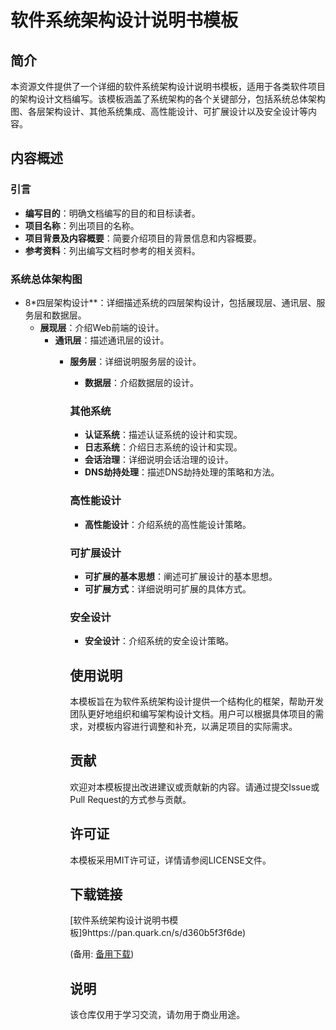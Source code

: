 # 软件系统架构设计说明书模板

## 简介

本资源文件提供了一个详细的软件系统架构设计说明书模板，适用于各类软件项目的架构设计文档编写。该模板涵盖了系统架构的各个关键部分，包括系统总体架构图、各层架构设计、其他系统集成、高性能设计、可扩展设计以及安全设计等内容。

## 内容概述

### 引言
- **编写目的**：明确文档编写的目的和目标读者。
- **项目名称**：列出项目的名称。
- **项目背景及内容概要**：简要介绍项目的背景信息和内容概要。
- **参考资料**：列出编写文档时参考的相关资料。

### 系统总体架构图
- 8*四层架构设计**：详细描述系统的四层架构设计，包括展现层、通讯层、服务层和数据层。
  - **展现层**：介绍Web前端的设计。
    - **通讯层**：描述通讯层的设计。
      - **服务层**：详细说明服务层的设计。
        - **数据层**：介绍数据层的设计。

        ### 其他系统
        - **认证系统**：描述认证系统的设计和实现。
        - **日志系统**：介绍日志系统的设计和实现。
        - **会话治理**：详细说明会话治理的设计。
        - **DNS劫持处理**：描述DNS劫持处理的策略和方法。

        ### 高性能设计
        - **高性能设计**：介绍系统的高性能设计策略。

        ### 可扩展设计
        - **可扩展的基本思想**：阐述可扩展设计的基本思想。
        - **可扩展方式**：详细说明可扩展的具体方式。

        ### 安全设计
        - **安全设计**：介绍系统的安全设计策略。

        ## 使用说明

        本模板旨在为软件系统架构设计提供一个结构化的框架，帮助开发团队更好地组织和编写架构设计文档。用户可以根据具体项目的需求，对模板内容进行调整和补充，以满足项目的实际需求。

        ## 贡献

        欢迎对本模板提出改进建议或贡献新的内容。请通过提交Issue或Pull Request的方式参与贡献。

        ## 许可证

        本模板采用MIT许可证，详情请参阅LICENSE文件。

        ## 下载链接
        [软件系统架构设计说明书模板]9https://pan.quark.cn/s/d360b5f3f6de) 

        (备用: [备用下载](https://pan.baidu.com/s/1NAe78dVmHRHlHzg4vzb5Xg?pwd=1234))

        ## 说明

        该仓库仅用于学习交流，请勿用于商业用途。
